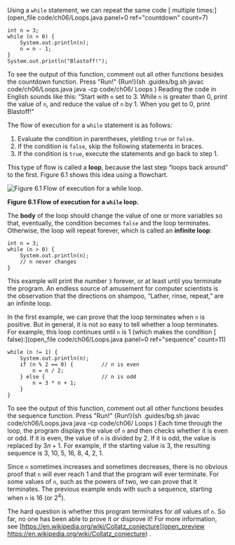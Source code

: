 Using a ```while``` statement, we can repeat the same code [ multiple times:](open_file code/ch06/Loops.java panel=0 ref="countdown" count=7)


```code
int n = 3;
while (n > 0) {
    System.out.println(n);
    n = n - 1;
}
System.out.println("Blastoff!");
```

To see the output of this function, comment out all other functions besides the countdown function. Press "Run!"
{Run!}(sh .guides/bg.sh javac code/ch06/Loops.java java -cp code/ch06/ Loops )
 Reading the code in English sounds like this: “Start with `n` set to 3. While `n` is greater than 0, print the value of `n`, and reduce the value of `n` by 1. When you get to 0, print Blastoff!”


The flow of execution for a `while` statement is as follows:



1. Evaluate the condition in parentheses, yielding `true` or `false`.
1. If the condition is `false`, skip the following statements in braces.
1. If the condition is `true`, execute the statements and go back to step 1.




This type of flow is called a **loop**, because the last step “loops back around” to the first. Figure 6.1 shows this idea using a flowchart.

![Figure 6.1 Flow of execution for a `while` loop.](figs/while.jpg)

**Figure 6.1 Flow of execution for a `while` loop.**


The **body** of the loop should change the value of one or more variables so that, eventually, the condition becomes `false` and the loop terminates. Otherwise, the loop will repeat forever, which is called an **infinite loop**:

```code
int n = 3;
while (n > 0) {
    System.out.println(n);
    // n never changes
}
```

This example will print the number `3` forever, or at least until you terminate the program. An endless source of amusement for computer scientists is the observation that the directions on shampoo, “Lather, rinse, repeat,” are an infinite loop.

In the first example, we can prove that the loop terminates when `n` is positive. But in general, it is not so easy to tell whether a loop terminates. For example, this loop continues until ```n``` is 1 (which makes the condition [ false):](open_file code/ch06/Loops.java panel=0 ref="sequence" count=11)


```code
while (n != 1) {
    System.out.println(n);
    if (n % 2 == 0) {         // n is even
        n = n / 2;
    } else {                  // n is odd
        n = 3 * n + 1;
    }
}
```

To see the output of this function, comment out all other functions besides the sequence function. Press "Run!"
{Run!}(sh .guides/bg.sh javac code/ch06/Loops.java java -cp code/ch06/ Loops )
 Each time through the loop, the program displays the value of `n` and then checks whether it is even or odd. If it is even, the value of `n` is divided by 2. If it is odd, the value is replaced by $3n+1$. For example, if the starting value is 3, the resulting sequence is 3, 10, 5, 16, 8, 4, 2, 1.

Since `n` sometimes increases and sometimes decreases, there is no obvious proof that `n` will ever reach 1 and that the program will ever terminate. For some values of `n`, such as the powers of two, we can prove that it terminates. The previous example ends with such a sequence, starting when `n` is 16 (or $2^4$).

The hard question is whether this program terminates for *all* values of `n`. So far, no one has been able to prove it *or* disprove it! For more information, see [https://en.wikipedia.org/wiki/Collatz_conjecture](open_preview https://en.wikipedia.org/wiki/Collatz_conjecture) .